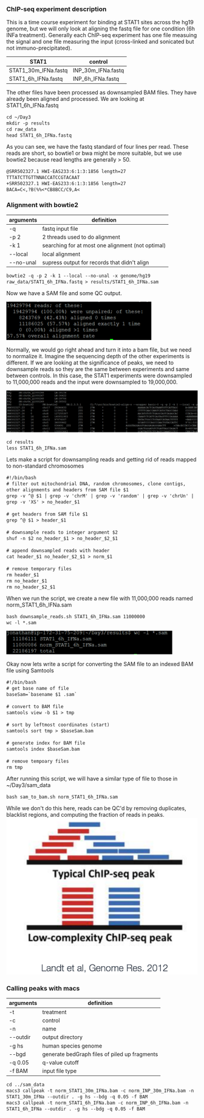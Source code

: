 ### ChIP-seq experiment description
This is a time course experiment for binding at STAT1 sites across the hg19 genome, but we will only look at aligning the fastq file for one condition (6h INFa treatment). Generally each ChIP-seq experiment has one file measuing the signal and one file measuring the input (cross-linked and sonicated but not immuno-precipitated).

| STAT1  | control |
| ------------- | ------------- |
| STAT1_30m_IFNa.fastq  | INP_30m_IFNa.fastq  |
| STAT1_6h_IFNa.fastq  | INP_6h_IFNa.fastq  |

The other files have been processed as downsampled BAM files. They have already been aligned and processed. We are looking at STAT1_6h_IFNa.fastq
```
cd ~/Day3
mkdir -p results 
cd raw_data
head STAT1_6h_IFNa.fastq
```
As you can see, we have the fastq standard of four lines per read. These reads are short, so bowtie1 or bwa might be more suitable, but we use bowtie2 because read lengths are generally > 50. 
```
@SRR502327.1 HWI-EAS233:6:1:3:1856 length=27
TTTATCTTGTTNNACCATCCGTACAAT
+SRR502327.1 HWI-EAS233:6:1:3:1856 length=27
BACA=C<,?B(%%<*CB8BCC/C9,A<
```
### Alignment with bowtie2
| arguments  | definition |
| ------------- | ------------- |
| -q  | fastq input file  |
| -p  2 |  2 threads used to do alignment |
| -k  1 | searching for at most one alignment (not optimal)  |
| --local  | local alignment  |
| --no-unal | supress output for records that didn't align | 

```
bowtie2 -q -p 2 -k 1 --local --no-unal -x genome/hg19 raw_data/STAT1_6h_IFNa.fastq > results/STAT1_6h_IFNa.sam
```


Now we have a SAM file and some QC output.

![alt text](../img/alignment_bowtie2.png)

Normally, we would go right ahead and turn it into a bam file, but we need to normalize it. Imagine the sequencing depth of the other experiments is different. If we are looking at the significance of peaks, we need to downsample reads so they are the same between experiments and same between controls. In this case, the STAT1 experiments were downsampled to 11,000,000 reads and the input were downsampled to 19,000,000.

![alt text](../img/sam_output.png)

```
cd results
less STAT1_6h_IFNa.sam
```
Lets make a script for downsampling reads and getting rid of reads mapped to non-standard chromosomes 
```
#!/bin/bash
# filter out mitochondrial DNA, random chromosomes, clone contigs, other alignments and headers from SAM file $1
grep -v ^@ $1 | grep -v 'chrM' | grep -v 'random' | grep -v 'chrUn' | grep -v 'XS' > no_header_$1

# get headers from SAM file $1
grep ^@ $1 > header_$1

# downsample reads to integer argument $2
shuf -n $2 no_header_$1 > no_header_$2_$1

# append downsampled reads with header
cat header_$1 no_header_$2_$1 > norm_$1

# remove temporary files
rm header_$1
rm no_header_$1
rm no_header_$2_$1
```
When we run the script, we create a new file with 11,000,000 reads named norm_STAT1_6h_IFNa.sam
```
bash downsample_reads.sh STAT1_6h_IFNa.sam 11000000
wc -l *.sam
```
![alt text](../img/wcl_sam.png)

Okay now lets write a script for converting the SAM file to an indexed BAM file using Samtools
```
#!/bin/bash
# get base name of file
baseSam=`basename $1 .sam`

# convert to BAM file
samtools view -b $1 > tmp

# sort by leftmost coordinates (start)
samtools sort tmp > $baseSam.bam

# generate index for BAM file
samtools index $baseSam.bam

# remove tempoary files
rm tmp
```
After running this script, we will have a similar type of file to those in ~/Day3/sam_data
```
bash sam_to_bam.sh norm_STAT1_6h_IFNa.sam
```
While we don't do this here, reads can be QC'd by removing duplicates, blacklist regions, and computing the fraction of reads in peaks. 
![alt text](../img/mappable.png)

### Calling peaks with macs 
| arguments  | definition |
| ------------- | ------------- |
| -t | treatment |
| -c | control |
| -n | name |
| --outdir | output directory | 
| -g hs | human species genome |
| --bgd | generate bedGraph files of piled up fragments | 
| -q 0.05 | q-value cutoff | 
| -f BAM | input file type | 
```
cd ../sam_data
macs3 callpeak -t norm_STAT1_30m_IFNa.bam -c norm_INP_30m_IFNa.bam -n STAT1_30m_IFNa --outdir . -g hs --bdg -q 0.05 -f BAM
macs3 callpeak -t norm_STAT1_6h_IFNa.bam -c norm_INP_6h_IFNa.bam -n STAT1_6h_IFNa --outdir . -g hs --bdg -q 0.05 -f BAM
```
